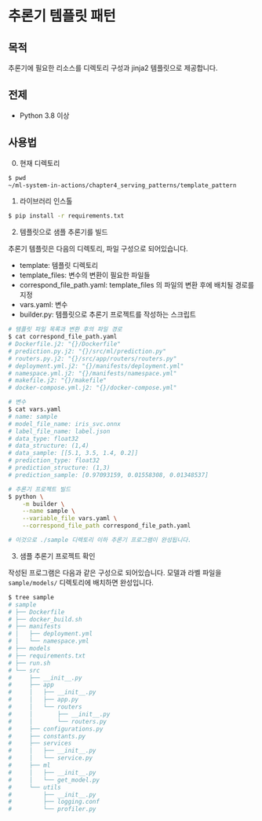 # 추론기 템플릿 패턴

## 목적

추론기에 필요한 리소스를 디렉토리 구성과 jinja2 템플릿으로 제공합니다.

## 전제

- Python 3.8 이상

## 사용법

0. 현재 디렉토리

```sh
$ pwd
~/ml-system-in-actions/chapter4_serving_patterns/template_pattern
```

1. 라이브러리 인스톨

```sh
$ pip install -r requirements.txt
```

2. 템플릿으로 샘플 추론기를 빌드

추론기 템플릿은 다음의 디렉토리, 파일 구성으로 되어있습니다.

- template: 템플릿 디렉토리 
- template_files: 변수의 변환이 필요한 파일들
- correspond_file_path.yaml: template_files 의 파일의 변환 후에 배치될 경로를 지정 
- vars.yaml: 변수
- builder.py: 템플릿으로 추론기 프로젝트를 작성하는 스크립트

```sh
# 템플릿 파일 목록과 변환 후의 파일 경로
$ cat correspond_file_path.yaml
# Dockerfile.j2: "{}/Dockerfile"
# prediction.py.j2: "{}/src/ml/prediction.py"
# routers.py.j2: "{}/src/app/routers/routers.py"
# deployment.yml.j2: "{}/manifests/deployment.yml"
# namespace.yml.j2: "{}/manifests/namespace.yml"
# makefile.j2: "{}/makefile"
# docker-compose.yml.j2: "{}/docker-compose.yml"

# 변수
$ cat vars.yaml
# name: sample
# model_file_name: iris_svc.onnx
# label_file_name: label.json
# data_type: float32
# data_structure: (1,4)
# data_sample: [[5.1, 3.5, 1.4, 0.2]]
# prediction_type: float32
# prediction_structure: (1,3)
# prediction_sample: [0.97093159, 0.01558308, 0.01348537]

# 추론기 프로젝트 빌드
$ python \
    -m builder \
    --name sample \
    --variable_file vars.yaml \
    --correspond_file_path correspond_file_path.yaml

# 이것으로 ./sample 디렉토리 이하 추론기 프로그램이 완성됩니다.
```

3. 샘플 추론기 프로젝트 확인

작성된 프로그램은 다음과 같은 구성으로 되어있습니다.
모델과 라벨 파일을 `sample/models/` 디렉토리에 배치하면 완성입니다.

```sh
$ tree sample
# sample
# ├── Dockerfile
# ├── docker_build.sh
# ├── manifests
# │   ├── deployment.yml
# │   └── namespace.yml
# ├── models
# ├── requirements.txt
# ├── run.sh
# └── src
#     ├── __init__.py
#     ├── app
#     │   ├── __init__.py
#     │   ├── app.py
#     │   └── routers
#     │       ├── __init__.py
#     │       └── routers.py
#     ├── configurations.py
#     ├── constants.py
#     ├── services
#     │   ├── __init__.py
#     │   └── service.py
#     ├── ml
#     │   ├── __init__.py
#     │   └── get_model.py
#     └── utils
#         ├── __init__.py
#         ├── logging.conf
#         └── profiler.py
```
